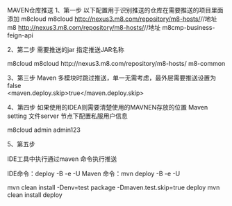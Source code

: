 MAVEN仓库推送
1、第一步
以下配置用于识别推送的仓库在需要推送的项目里面添加
<distributionManagement>
	<repository>
		<id>m8cloud</id>
		<name>m8cloud</name>
		<url>http://nexus3.m8.com/repository/m8-hosts/</url>//地址
	</repository>
	<snapshotRepository>
		<id>m8</id>
		<url>http://nexus3.m8.com/repository/m8-hosts/</url>//地址
		</snapshotRepository>
</distributionManagement>
<build>
	<finalName>m8cmp-business-feign-api</finalName>
</build>

2、第二步
需要推送的jar 指定推送JAR名称

<distributionManagement>
<repository>
<id>m8cloud</id>
<name>m8cloud</name>
<url>http://nexus3.m8.com/repository/m8-hosts/</url>
</repository>
</distributionManagement>
<build>
<finalName>m8-common</finalName>
</build>

3、第三步
Maven 多模块时跳过推送，单一无需考虑，最外层需要推送设置为false
<properties>  
 <maven.deploy.skip>true</maven.deploy.skip>  
</properties> 

4、第四步
如果使用的IDEA则需要清楚使用的MAVNEN存放的位置
Maven setting 文件server 节点下配置私服用户信息

<server>
<id>m8cloud</id>
<username>admin</username>
<password>admin123</password>
</server>

5、第五步
 
IDE工具中执行通过maven 命令执行推送

IDE命令：deploy -B -e -U
Maven 命令：mvn  deploy -B -e -U

mvn clean install -Denv=test package -Dmaven.test.skip=true deploy
mvn clean install deploy

